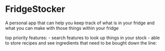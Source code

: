 # FridgeStocker
A personal app that can help you keep track of what is in your fridge and what you can make with those things within your fridge

top priority features:
\- search features to look up things in your stock
\- able to store recipes and see ingredients that need to be bought
down the line:
